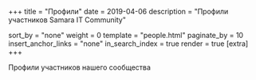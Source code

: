 +++
title = "Профили"
date = 2019-04-06
description = "Профили участников Samara IT Community"

sort_by = "none"
weight = 0
template = "people.html"
paginate_by = 10
insert_anchor_links = "none"
in_search_index = true
render = true
[extra]
+++

Профили участников нашего сообщества

